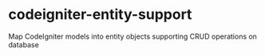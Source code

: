 # codeigniter-entity-support
Map CodeIgniter models into entity objects supporting CRUD operations on database
